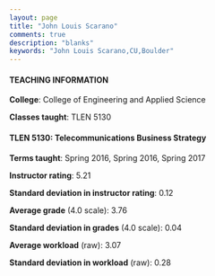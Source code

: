 ```yaml
---
layout: page
title: "John Louis Scarano" 
comments: true
description: "blanks"
keywords: "John Louis Scarano,CU,Boulder"
---
```

<head>
<script src="https://ajax.googleapis.com/ajax/libs/jquery/2.1.3/jquery.min.js"></script>
<script src="https://dl.dropboxusercontent.com/s/pc42nxpaw1ea4o9/highcharts.js?dl=0"></script>
<!-- <script src="../assets/js/highcharts.js"></script> -->
<style type="text/css">@font-face {
	font-family: "Bebas Neue";
	src: url(https://www.filehosting.org/file/details/544349/BebasNeue Regular.otf) format("opentype");
	}
	h1.Bebas { 
		font-family: "Bebas Neue", Verdana, Tahoma;
	}
</style>
</head>
	   
#### TEACHING INFORMATION

**College**: College of Engineering and Applied Science

**Classes taught**: TLEN 5130

#### TLEN 5130: Telecommunications Business Strategy

**Terms taught**: Spring 2016, Spring 2016, Spring 2017

**Instructor rating**: 5.21

**Standard deviation in instructor rating**: 0.12

**Average grade** (4.0 scale): 3.76

**Standard deviation in grades** (4.0 scale): 0.04

**Average workload** (raw): 3.07

**Standard deviation in workload** (raw): 0.28

